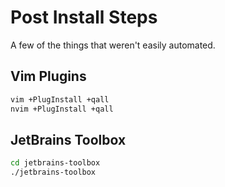 # Post Install Steps

A few of the things that weren't easily automated.

## Vim Plugins

```bash
vim +PlugInstall +qall
nvim +PlugInstall +qall
```

## JetBrains Toolbox

```bash
cd jetbrains-toolbox
./jetbrains-toolbox
```

